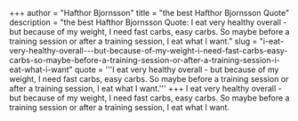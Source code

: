 +++
author = "Hafthor Bjornsson"
title = "the best Hafthor Bjornsson Quote"
description = "the best Hafthor Bjornsson Quote: I eat very healthy overall - but because of my weight, I need fast carbs, easy carbs. So maybe before a training session or after a training session, I eat what I want."
slug = "i-eat-very-healthy-overall---but-because-of-my-weight-i-need-fast-carbs-easy-carbs-so-maybe-before-a-training-session-or-after-a-training-session-i-eat-what-i-want"
quote = '''I eat very healthy overall - but because of my weight, I need fast carbs, easy carbs. So maybe before a training session or after a training session, I eat what I want.'''
+++
I eat very healthy overall - but because of my weight, I need fast carbs, easy carbs. So maybe before a training session or after a training session, I eat what I want.
